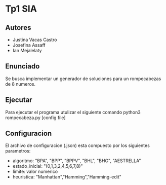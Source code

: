 # Tp1 SIA

## Autores

* Justina Vacas Castro
* Josefina Assaff 
* Ian Mejalelaty

## Enunciado

Se busca implementar un generador de soluciones para un rompecabezas de 8 numeros.

## Ejecutar

Para ejecutar el programa utulizar el siguiente comando
  python3 rompecabeza.py [config file]

## Configuracion

El archivo de configuracion (.json) esta compuesto por los siguientes parametros:

- algoritmo: "BPA", "BPP", "BPPV", "BHL", "BHG", "AESTRELLA"
- estado_inicial: "(0,1,3,2,4,5,6,7,8)"
- limite: valor numerico
- heuristica: "Manhattan","Hamming","Hamming-edit"
